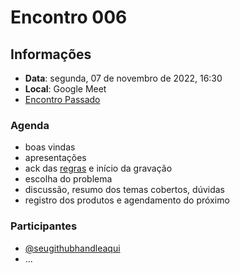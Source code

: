 # Encontro 006

<!--
![Rust para Iniciantes](https://user-images.githubusercontent.com/77620604/197524069-e7ac18dc-66ca-4428-8032-57e5b1a7a901.png)

[![Encontro 6](http://img.youtube.com/vi/YOUTUBE_ID/0.jpg)](https://youtu.be/YOUTUBE_ID "Youtube: Encontro 5")

https://youtu.be/YOUTUBE_ID
-->


## Informações
- **Data**: segunda, 07 de novembro de 2022, 16:30
- **Local**: Google Meet
- [Encontro Passado](2022-10-24.md)

### Agenda
- boas vindas
- apresentações
- ack das [regras](README.md#regras) e início da gravação
- escolha do problema
- discussão, resumo dos temas cobertos, dúvidas
- registro dos produtos e agendamento do próximo

### Participantes

- [@seugithubhandleaqui](https://github.com/seugithubhandleaqui)
- ...

<!--
## Produtos

### Do encontro
- [gravação](https://youtu.be/YOUTUBE_ID)
- [código](./encontro6)

### Outros assuntos, notas e links

- ...
-->
